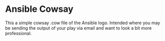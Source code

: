 # Ansible Cowsay

This a simple cowsay .cow file of the Ansible logo.
Intended where you may be sending the output of your play via email and want
to look a bit more professional.
